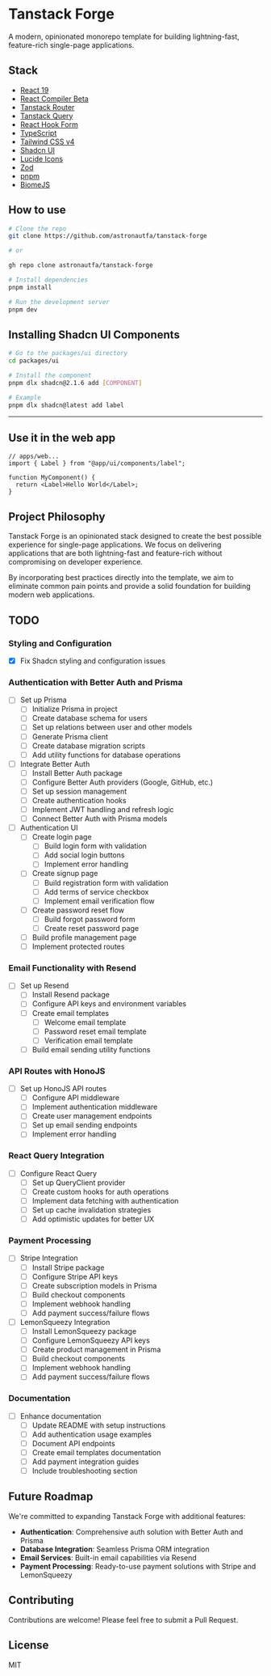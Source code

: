 # Tanstack Forge

A modern, opinionated monorepo template for building lightning-fast, feature-rich single-page applications.

## Stack

- [React 19](https://react.dev/)
- [React Compiler Beta](https://github.com/react-compiler/react-compiler)
- [Tanstack Router](https://tanstack.com/router)
- [Tanstack Query](https://tanstack.com/query)
- [React Hook Form](https://react-hook-form.com/)
- [TypeScript](https://www.typescriptlang.org/)
- [Tailwind CSS v4](https://tailwindcss.com/)
- [Shadcn UI](https://ui.shadcn.com/)
- [Lucide Icons](https://lucide.dev/)
- [Zod](https://zod.dev/)
- [pnpm](https://pnpm.io/)
- [BiomeJS](https://biomejs.dev/)

## How to use

```bash
# Clone the repo
git clone https://github.com/astronautfa/tanstack-forge

# or

gh repo clone astronautfa/tanstack-forge
```

```bash
# Install dependencies
pnpm install
```

```bash
# Run the development server
pnpm dev
```

## Installing Shadcn UI Components

```bash
# Go to the packages/ui directory
cd packages/ui
```

```bash
# Install the component
pnpm dlx shadcn@2.1.6 add [COMPONENT]
```

```bash
# Example
pnpm dlx shadcn@latest add label
```

---

## Use it in the web app

```tsx
// apps/web...
import { Label } from "@app/ui/components/label";

function MyComponent() {
  return <Label>Hello World</Label>;
}
```

## Project Philosophy

Tanstack Forge is an opinionated stack designed to create the best possible experience for single-page applications. We focus on delivering applications that are both lightning-fast and feature-rich without compromising on developer experience.

By incorporating best practices directly into the template, we aim to eliminate common pain points and provide a solid foundation for building modern web applications.

## TODO

### Styling and Configuration

- [x] Fix Shadcn styling and configuration issues

### Authentication with Better Auth and Prisma

- [ ] Set up Prisma
  - [ ] Initialize Prisma in project
  - [ ] Create database schema for users
  - [ ] Set up relations between user and other models
  - [ ] Generate Prisma client
  - [ ] Create database migration scripts
  - [ ] Add utility functions for database operations

- [ ] Integrate Better Auth
  - [ ] Install Better Auth package
  - [ ] Configure Better Auth providers (Google, GitHub, etc.)
  - [ ] Set up session management
  - [ ] Create authentication hooks
  - [ ] Implement JWT handling and refresh logic
  - [ ] Connect Better Auth with Prisma models

- [ ] Authentication UI
  - [ ] Create login page
    - [ ] Build login form with validation
    - [ ] Add social login buttons
    - [ ] Implement error handling
  - [ ] Create signup page
    - [ ] Build registration form with validation
    - [ ] Add terms of service checkbox
    - [ ] Implement email verification flow
  - [ ] Create password reset flow
    - [ ] Build forgot password form
    - [ ] Create reset password page
  - [ ] Build profile management page
  - [ ] Implement protected routes

### Email Functionality with Resend

- [ ] Set up Resend
  - [ ] Install Resend package
  - [ ] Configure API keys and environment variables
  - [ ] Create email templates
    - [ ] Welcome email template
    - [ ] Password reset email template
    - [ ] Verification email template
  - [ ] Build email sending utility functions

### API Routes with HonoJS

- [ ] Set up HonoJS API routes
  - [ ] Configure API middleware
  - [ ] Implement authentication middleware
  - [ ] Create user management endpoints
  - [ ] Set up email sending endpoints
  - [ ] Implement error handling

### React Query Integration

- [ ] Configure React Query
  - [ ] Set up QueryClient provider
  - [ ] Create custom hooks for auth operations
  - [ ] Implement data fetching with authentication
  - [ ] Set up cache invalidation strategies
  - [ ] Add optimistic updates for better UX

### Payment Processing

- [ ] Stripe Integration
  - [ ] Install Stripe package
  - [ ] Configure Stripe API keys
  - [ ] Create subscription models in Prisma
  - [ ] Build checkout components
  - [ ] Implement webhook handling
  - [ ] Add payment success/failure flows

- [ ] LemonSqueezy Integration
  - [ ] Install LemonSqueezy package
  - [ ] Configure LemonSqueezy API keys
  - [ ] Create product management in Prisma
  - [ ] Build checkout components
  - [ ] Implement webhook handling
  - [ ] Add payment success/failure flows

### Documentation

- [ ] Enhance documentation
  - [ ] Update README with setup instructions
  - [ ] Add authentication usage examples
  - [ ] Document API endpoints
  - [ ] Create email templates documentation
  - [ ] Add payment integration guides
  - [ ] Include troubleshooting section

## Future Roadmap

We're committed to expanding Tanstack Forge with additional features:

- **Authentication**: Comprehensive auth solution with Better Auth and Prisma
- **Database Integration**: Seamless Prisma ORM integration
- **Email Services**: Built-in email capabilities via Resend
- **Payment Processing**: Ready-to-use payment solutions with Stripe and LemonSqueezy

## Contributing

Contributions are welcome! Please feel free to submit a Pull Request.

## License

MIT
